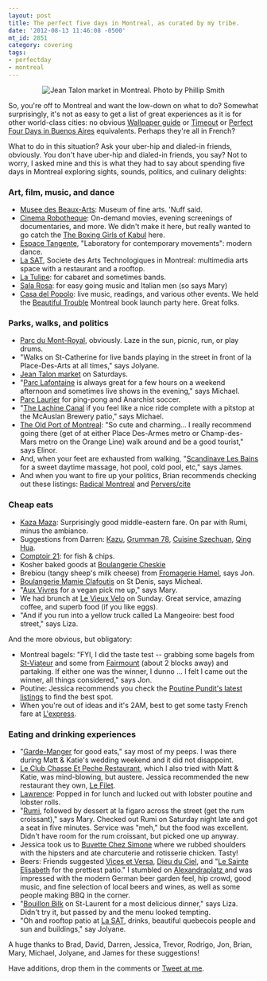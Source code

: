 ```yaml
---
layout: post
title: The perfect five days in Montreal, as curated by my tribe.
date: '2012-08-13 11:46:08 -0500'
mt_id: 2851
category: covering
tags:
- perfectday
- montreal
---
```

<div align="center"><img src="https://lh6.googleusercontent.com/-3SQm7u42hbk/UCkuUGzwzpI/AAAAAAAABPQ/TbesXZBkNXg/s640/IMG_1043.jpg" alt="Jean Talon market in Montreal. Photo by Phillip Smith" /></div>

So, you're off to Montreal and want the low-down on what to do? Somewhat surprisingly, it's not as easy to get a list of great experiences as it is for other world-class cities: no obvious [Wallpaper guide](http://www.phaidon.com/travel/) or [Timeout](http://www.timeout.com/) or [Perfect Four Days in Buenos Aires](http://baires.elsur.org/archives/an-e-book-guide-to-4-perfect-days-in-buenos-aires/) equivalents. Perhaps they're all in French?

What to do in this situation? Ask your uber-hip and dialed-in friends, obviously. You don't have uber-hip and dialed-in friends, you say? Not to worry, I asked mine and this is what they had to say about spending five days in Montreal exploring sights, sounds, politics, and culinary delights:

### Art, film, music, and dance

* [Musee des Beaux-Arts](http://www.mbam.qc.ca/): Museum of fine arts. 'Nuff said.
* [Cinema Robotheque](http://www.onf-nfb.gc.ca/eng/cinerobotheque/): On-demand movies, evening screenings of documentaries, and more. We didn't make it here, but really wanted to go catch the [The Boxing Girls of Kabul](http://www.nfb.ca/film/boxing_girls_of_kabul_trailer/) here.
* [Espace Tangente](http://www.tangente.qc.ca), "Laboratory for contemporary movements": modern dance.
* [La SAT](http://www.sat.qc.ca/), Societe des Arts Technologiques in Montreal: multimedia arts space with a restaurant and a rooftop.
* [La Tulipe](http://www.yelp.com/biz/cabaret-la-tulipe-montreal): for cabaret and sometimes bands.
* [Sala Rosa](http://www.casadelpopolo.com/contents/lasalarosa): for easy going music and Italian men (so says Mary)
* [Casa del Popolo](http://www.casadelpopolo.com/): live music, readings, and various other events. We held the [Beautiful Trouble](http://beautifultrouble.org) Montreal book launch party here. Great folks.


### Parks, walks, and politics

* [Parc du Mont-Royal](http://www.yelp.com/biz/parc-du-mont-royal-montr%C3%A9al-2), obviously. Laze in the sun, picnic, run, or play drums.
* "Walks on St-Catherine for live bands playing in the street in front of la Place-Des-Arts at all times," says Jolyane.
* [Jean Talon market](http://www.yelp.com/biz/march%C3%A9-jean-talon-montr%C3%A9al-3#query:jean%20talon%20market) on Saturdays.
* "[Parc Lafontaine](http://www.yelp.com/biz/parc-lafontaine-montreal) is always great for a few hours on a weekend afternoon and sometimes live shows in the evening," says Michael.
* [Parc Laurier](http://www.yelp.com/biz/parc-laurier-montr%C3%A9al) for ping-pong and Anarchist soccer.
* "[The Lachine Canal](http://www.pc.gc.ca/eng/lhn-nhs/qc/canallachine/index.aspx) if you feel like a nice ride complete with a pitstop at the McAuslan Brewery patio," says Michael.
* [The Old Port of Montreal](https://en.wikipedia.org/wiki/Old_Port_of_Montreal): "So cute and charming... I really recommend going there (get of at either Place Des-Armes metro or Champ-des-Mars metro on the Orange Line) walk around and be a good tourist," says Elinor.
* And, when your feet are exhausted from walking, "[Scandinave Les Bains](http://www.scandinave.com/en/montreal/) for a sweet daytime massage, hot pool, cold pool, etc," says James.
* And when you want to fire up your politics, Brian recommends checking out these listings: [Radical Montreal](http://www.radicalmontreal.com/) and [Pervers/cite](http://www.perverscite.org/)

### Cheap eats

* [Kaza Maza](http://www.yelp.com/biz/kaza-maza-montr%C3%A9al-2): Surprisingly good middle-eastern fare. On par with Rumi, minus the ambiance.
* Suggestions from Darren: [Kazu](http://www.yelp.com/biz/kazu-montr%C3%A9al-2), [Grumman 78](http://www.yelp.com/biz/grumman78-montr%C3%A9al-3), [Cuisine Szechuan](http://www.yelp.com/biz/cuisine-szechuan-montr%C3%A9al-2), [Qing Hua](http://www.yelp.com/biz/qing-hua-montr%C3%A9al-2#query:Oing%20Hua).
* [Comptoir 21](http://www.yelp.com/biz/comptoir-21-montr%C3%A9al-2): for fish & chips.
* Kosher baked goods at [Boulangerie Cheskie](http://www.yelp.com/biz/boulangerie-cheskie-montr%C3%A9al-2#query:cheski)
* Brebiou (tangy sheep's milk cheese) from [Fromagerie Hamel](http://www.yelp.com/biz/la-fromagerie-hamel-montreal), says Jon.
* [Boulangerie Mamie Clafoutis](http://www.yelp.com/biz/mamie-clafoutis-montr%C3%A9al-2#query:Boulangerie%20Mamie%20Clafoutis) on St Denis, says Micheal.
* "[Aux Vivres](http://www.yelp.com/biz/aux-vivres-montr%C3%A9al-3) for a vegan pick me up," says Mary.
* We had brunch at [Le Vieux Velo](http://www.yelp.com/biz/le-vieux-v%C3%A9lo-montr%C3%A9al-3) on Sunday. Great service, amazing coffee, and superb food (if you like eggs).
* "And if you run into a yellow truck called La Mangeoire: best food street," says Liza.

And the more obvious, but obligatory:

* Montreal bagels: "FYI, I did the taste test -- grabbing some bagels from [St-Viateur](http://www.yelp.com/biz/st-viateur-bagel-shop-montreal-2) and some from [Fairmount](http://www.yelp.com/biz/fairmount-bagel-montreal) (about 2 blocks away) and partaking. If either one was the winner, I dunno ... I felt I came out the winner, all things considered," says Jon.
* Poutine: Jessica recommends you check the [Poutine Pundit's latest listings](http://poutinepundit.wordpress.com/poutine-reviews/) to find the best spot.
* When you're out of ideas and it's 2AM, best to get some tasty French fare at [L'express](http://www.yelp.com/biz/l-express-montreal).

### Eating and drinking experiences

* "[Garde-Manger](http://www.yelp.com/biz/restaurant-garde-manger-montreal) for good eats," say most of my peeps. I was there during Matt & Katie's wedding weekend and it did not disappoint.
* [Le Club Chasse Et Peche Restaurant](http://www.yelp.com/biz/le-club-chasse-et-peche-restaurant-montreal), which I also tried with Matt & Katie, was mind-blowing, but austere. Jessica recommended the new restaurant they own, [Le Filet](http://www.lefilet.ca/index-en.html).
* [Lawrence](http://www.yelp.com/biz/lawrence-restaurant-montr%C3%A9al-3): Popped in for lunch and lucked out with lobster poutine and lobster rolls.
* "[Rumi](http://www.yelp.com/biz/rumi-outremont), followed by  dessert at la figaro across the street (get the rum croissant)," says Mary. Checked out Rumi on Saturday night late and got a seat in five minutes. Service was "meh," but the food was excellent. Didn't have room for the rum croissant, but picked one up anyway.
* Jessica took us to [Buvette Chez Simone](http://www.yelp.com/biz/buvette-chez-simone-montr%C3%A9al-3#query:La%20Buvette) where we rubbed shoulders with the hipsters and ate charcuterie and rotisserie chicken. Tasty!
* Beers: Friends suggested [Vices et Versa](http://www.yelp.com/biz/vices-et-versa-montreal), [Dieu du Ciel](http://www.yelp.com/biz/dieu-du-ciel-montreal#query:dieu%20de%20ciel), and "[Le Sainte Elisabeth](http://www.yelp.com/biz/le-sainte-elisabeth-montreal-2#query:St.%20Elizabeth) for the prettiest patio." I stumbled on [Alexandraplatz ](http://www.yelp.com/biz/alexandraplatz-montr%C3%A9al) and was impressed with the modern German beer garden feel, hip crowd, good music, and fine selection of local beers and wines, as well as some people making BBQ in the corner.
* "[Bouillon Bilk](http://www.yelp.com/biz/bouillon-bilk-montr%C3%A9al-2) on St-Laurent for a most delicious dinner," says Liza. Didn't try it, but passed by and the menu looked tempting.
* "Oh and rooftop patio at [La SAT](http://www.sat.qc.ca/), drinks, beautiful quebecois people and sun and buildings," say Jolyane.


A huge thanks to Brad, David, Darren, Jessica, Trevor, Rodrigo, Jon, Brian, Mary, Michael, Jolyane, and James for these suggestions!

Have additions, drop them in the comments or [Tweet at me](http://twitter.com/phillipadsmith).
